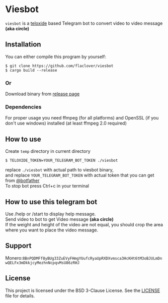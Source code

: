 # Viesbot
`viesbot` is a [teloxide](https://github.com/teloxide/teloxide) based Telegram bot to convert video to video message **(aka circle)**

## Installation
You can either compile this program by yourself:
```
$ git clone https://github.com/flaclover/viesbot
$ cargo build --release
```
### Or
Download binary from [release page](https://github.com/flaclover/viesbot)

### Dependencies
For proper usage you need ffmpeg (for all platforms) and OpenSSL (if you don't use windows) installed (at least ffmpeg 2.0  required)

## How to use
Create `temp` directory in current directory

```
$ TELOXIDE_TOKEN=YOUR_TELEGRAM_BOT_TOKEN ./viesbot
```
replace `./viesbot` with actual path to viesbot binary, \
and replace `YOUR_TELEGRAM_BOT_TOKEN` with actual token that you can get from [@botfather](https://t.me/botfather) \
To stop bot press Ctrl+c in your terminal

## How to use this telegram bot
Use /help or /start to display help message. \
Send video to bot to get Video message **(aka circle)** \
If the weight and height of the video are not equal, you should crop the area where you want to place the video message.

## Support
Monero:`8BnPQDMFf8yBUg33ZuEVyFHmgYUufcRyaUpRXDXvmsca3HcKHt6tM3oBJULmDnwQELFx3mDkkjcyMezhnNcpqvMsU86zRHJ`


## License
This project is licensed under the BSD 3-Clause License. See the [LICENSE](LICENSE) file for details.
